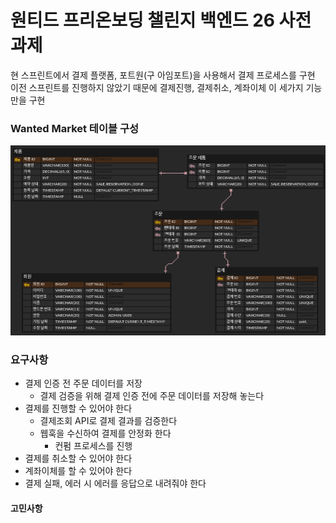 # 원티드 프리온보딩 챌린지 백엔드 26 사전과제
현 스프린트에서 결제 플랫폼, 포트원(구 아임포트)을 사용해서 결제 프로세스를 구현  
이전 스프린트를 진행하지 않았기 때문에 결제진행, 결제취소, 계좌이체 이 세가지 기능만을 구현

### Wanted Market 테이블 구성
![market-erd](./erd-market.png)

### 요구사항
- 결제 인증 전 주문 데이터를 저장
  - 결제 검증을 위해 결제 인증 전에 주문 데이터를 저장해 놓는다
- 결제를 진행할 수 있어야 한다
  - 결제조회 API로 결제 결과를 검증한다
  - 웹훅을 수신하여 결제를 안정화 한다
    - 컨펌 프로세스를 진행
- 결제를 취소할 수 있어야 한다
- 계좌이체를 할 수 있어야 한다
- 결제 실패, 에러 시 에러를 응답으로 내려줘야 한다

#### 고민사항